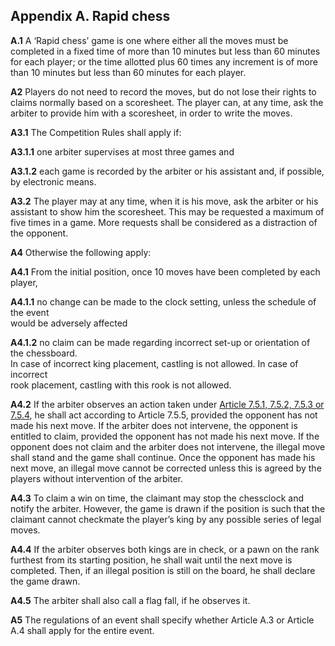 ## **Appendix A. Rapid chess**

**A.1** A ‘Rapid chess’ game is one where either all the moves must be completed in a fixed time of more than 10 minutes but less than 60 minutes for each player; or the time allotted plus 60 times any increment is of more than 10 minutes but less than 60 minutes for each player.

**A2** Players do not need to record the moves, but do not lose their rights to claims normally based on a scoresheet. The player can, at any time, ask the arbiter to provide him with a scoresheet, in order to write the moves.

**A3.1** The Competition Rules shall apply if:

**A3.1.1** one arbiter supervises at most three games and

**A3.1.2** each game is recorded by the arbiter or his assistant and, if possible, by electronic means.

**A3.2** The player may at any time, when it is his move, ask the arbiter or his assistant to show him the scoresheet. This may be requested a maximum of five times in a game. More requests shall be considered as a distraction of the opponent.

**A4** Otherwise the following apply:

**A4.1** From the initial position, once 10 moves have been completed by each player,

**A4.1.1** no change can be made to the clock setting, unless the schedule of the event  
would be adversely affected

**A4.1.2** no claim can be made regarding incorrect set-up or orientation of the chessboard.  
In case of incorrect king placement, castling is not allowed. In case of incorrect  
rook placement, castling with this rook is not allowed.

**A4.2** If the arbiter observes an action taken under [Article 7.5.1, 7.5.2, 7.5.3 or 7.5.4](./article7), he shall act according to Article 7.5.5, provided the opponent has not made his next move. If the arbiter does not intervene, the opponent is entitled to claim, provided the opponent has not made his next move. If the opponent does not claim and the arbiter does not intervene, the illegal move shall stand and the game shall continue. Once the opponent has made his next move, an illegal move cannot be corrected unless this is agreed by the players without intervention of the arbiter.

**A4.3** To claim a win on time, the claimant may stop the chessclock and notify the arbiter. However, the game is drawn if the position is such that the claimant cannot checkmate the player’s king by any possible series of legal moves.

**A4.4** If the arbiter observes both kings are in check, or a pawn on the rank furthest from its starting position, he shall wait until the next move is completed. Then, if an illegal position is still on the board, he shall declare the game drawn.

**A4.5** The arbiter shall also call a flag fall, if he observes it.

**A5** The regulations of an event shall specify whether Article A.3 or Article A.4 shall apply for the entire event.
